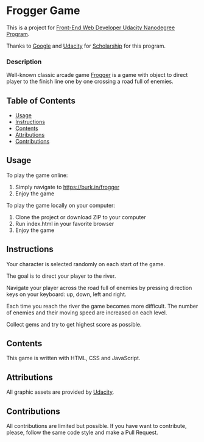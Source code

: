 # Frogger Game

This is a project for [Front-End Web Developer Udacity Nanodegree Program](https://www.udacity.com/course/front-end-web-developer-nanodegree--nd001).

Thanks to [Google](https://google.com "Google") and [Udacity](https://www.udacity.com "Udacity") for [Scholarship](https://www.udacity.com/google-scholarships) for this program.

### Description

Well-known classic arcade game [Frogger](https://en.wikipedia.org/wiki/Frogger "Wikipedia") is a game with object to direct player to the finish line one by one crossing a road full of enemies.

## Table of Contents

* [Usage](#usage)
* [Instructions](#instructions)
* [Contents](#contents)
* [Attributions](#attributions)
* [Contributions](#contributions)

## Usage

To play the game online:
1. Simply navigate to https://burk.in/frogger
2. Enjoy the game

To play the game locally on your computer:
1. Clone the project or download ZIP to your computer
2. Run index.html in your favorite browser
3. Enjoy the game

## Instructions

Your character is selected randomly on each start of the game.

The goal is to direct your player to the river.

Navigate your player across the road full of enemies by pressing direction keys on your keyboard: up, down, left and right.

Each time you reach the river the game becomes more difficult. The number of enemies and their moving speed are increased on each level.

Collect gems and try to get highest score as possible.

## Contents

This game is written with HTML, CSS and JavaScript.

## Attributions

All graphic assets are provided by [Udacity](https://www.udacity.com "Udacity").

## Contributions

All contributions are limited but possible. If you have want to contribute, please, follow the same code style and make a Pull Request.
